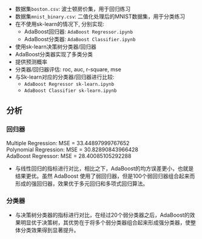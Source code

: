 * 数据集`boston.csv`: 波士顿房价集，用于回归练习
* 数据集`mnist_binary.csv`: 二值化处理后的MNIST数据集，用于分类练习
* 在不使用sk-learn的情况下, 分别实现:
  * AdaBoost回归器: `AdaBoost Regressor.ipynb`
  * AdaBoost分类器: `AdaBoost Classifier.ipynb`
* 使用sk-learn决策树分类器/回归器
* AdaBoost分类器实现了多类分类
* 提供预测概率
* 分类器/回归器评估: roc, auc, r-square, mse
* 与Sk-learn对应的分类器/回归器进行比较: 
  * `AdaBoost Regressor sk-learn.ipynb`
  * `AdaBoost Classifier sk-learn.ipynb`

分析
-------
### 回归器
Multiple Regression: MSE = 33.44897999767652
<br> Polynomial Regression: MSE = 30.82890843966428
<br> AdaBoost Regressor: MSE = 28.40085105292288
* 与线性回归的指标进行对比，相比之下，AdaBoost的均方误差更小，也就是结果更优。虽然 AdaBoost 使用了弱回归器，但是100个弱回归器组合起来而形成的强回归器，效果优于多元回归和多项式回归算法。
### 分类器
* 与决策树分类器的指标进行对比，在经过20个弱分类器之后，AdaBoost的效果明显优于决策树，其优势在于将多个弱分类器组合起来形成强分类器，使整体分类效果得到显著提升。
